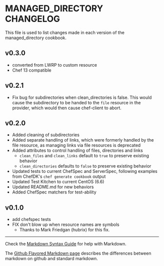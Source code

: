 MANAGED_DIRECTORY CHANGELOG
===========================

This file is used to list changes made in each version of the managed_directory cookbook.

v0.3.0
------
- converted from LWRP to custom resource
- Chef 13 compatible

v0.2.1
------
- Fix bug for subdirectories when clean_directories is false. This would cause
	the subdirectory to be handed to the `file` resource in the provider, which
	would then cause chef-client to abort.

v0.2.0
------
- Added cleaning of subdirectories
- Added separate handling of links, which were formerly handled by the file
	resource, as managing links via file resources is deprecated
- Added attributes to control handling of files, directories and links
	- `clean_files` and `clean_links` default to `true` to preserve existing
		behavior
	- `clean_directories` defaults to `false` to preserve existing behavior
- Updated tests to current ChefSpec and ServerSpec, following examples from
	ChefDK's `chef generate cookbook` output
- Updated Test Kitchen to current CentOS (6.6)
- Updated README.md for new behaviors
- Added ChefSpec matchers for test-ability

v0.1.0
-----
- add chefspec tests
- FIX don't blow up when resource names are symbols
	- Thanks to Mark Friedgan (hubrix) for this fix.

- - -
Check the [Markdown Syntax Guide](http://daringfireball.net/projects/markdown/syntax) for help with Markdown.

The [Github Flavored Markdown page](http://github.github.com/github-flavored-markdown/) describes the differences between markdown on github and standard markdown.
